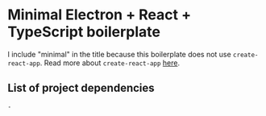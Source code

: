 # Minimal Electron + React + TypeScript boilerplate

I include "minimal" in the title because this boilerplate does not use `create-react-app`. Read more about `create-react-app` [here](https://create-react-app.dev/).

## List of project dependencies

    -
